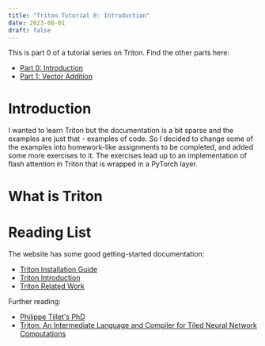 ```yaml
---
title: "Triton Tutorial 0: Introduction"
date: 2023-08-01
draft: false
---
```


This is part 0 of a tutorial series on Triton. Find the other parts here:

- [Part 0: Introduction](https://lweitkamp.github.io/posts/triton_tutorial_0_introduction/)
- [Part 1: Vector Addition](https://lweitkamp.github.io/posts/triton_tutorial_1_vector_addition/)


# Introduction
I wanted to learn Triton but the documentation is a bit sparse and the examples are just that - examples of code.
So I decided to change some of the examples into homework-like assignments to be completed, and added some more exercises to it.
The exercises lead up to an implementation of flash attention in Triton that is wrapped in a PyTorch layer.

# What is Triton

# Reading List
The website has some good getting-started documentation:
- [Triton Installation Guide](https://triton-lang.org/main/getting-started/installation.html)
- [Triton Introduction](https://triton-lang.org/main/programming-guide/chapter-1/introduction.html)
- [Triton Related Work](https://triton-lang.org/main/programming-guide/chapter-2/related-work.html)

Further reading:
- [Philippe Tillet's PhD](https://dash.harvard.edu/handle/1/37368966)
- [Triton: An Intermediate Language and Compiler for Tiled Neural Network Computations](https://www.eecs.harvard.edu/~htk/publication/2019-mapl-tillet-kung-cox.pdf)
